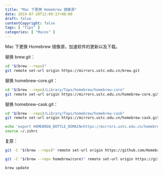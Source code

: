 ```yaml
---
title: "Mac 下更换 Homebrew 镜像源"
date: 2019-07-20T12:09:17+08:00
draft: false
contentCopyright: false
tags: [ "Tips" ]
categories: [ "Macos" ]
---
```


Mac 下更换 Homebrew 镜像源，加速软件的更新以及下载。

<!--more-->

替换 brew.git：

``` bash
cd "$(brew --repo)"
git remote set-url origin https://mirrors.ustc.edu.cn/brew.git
```

替换 homebrew-core.git：

``` bash
cd "$(brew --repo)/Library/Taps/homebrew/homebrew-core"
git remote set-url origin https://mirrors.ustc.edu.cn/homebrew-core.git
```

替换 homebrew-cask.git：

``` bash
cd "$(brew --repo)/Library/Taps/homebrew/homebrew-cask"
git remote set-url origin https://mirrors.ustc.edu.cn/homebrew-cask.git
```

``` bash
echo 'export HOMEBREW_BOTTLE_DOMAIN=https://mirrors.ustc.edu.cn/homebrew-bottles' >> ~/.zshrc
source ~/.zshrc
```

复原：

``` bash
git -C "$(brew --repo)" remote set-url origin https://github.com/Homebrew/brew.git

git -C "$(brew --repo homebrew/core)" remote set-url origin https://github.com/Homebrew/homebrew-core

brew update
```
